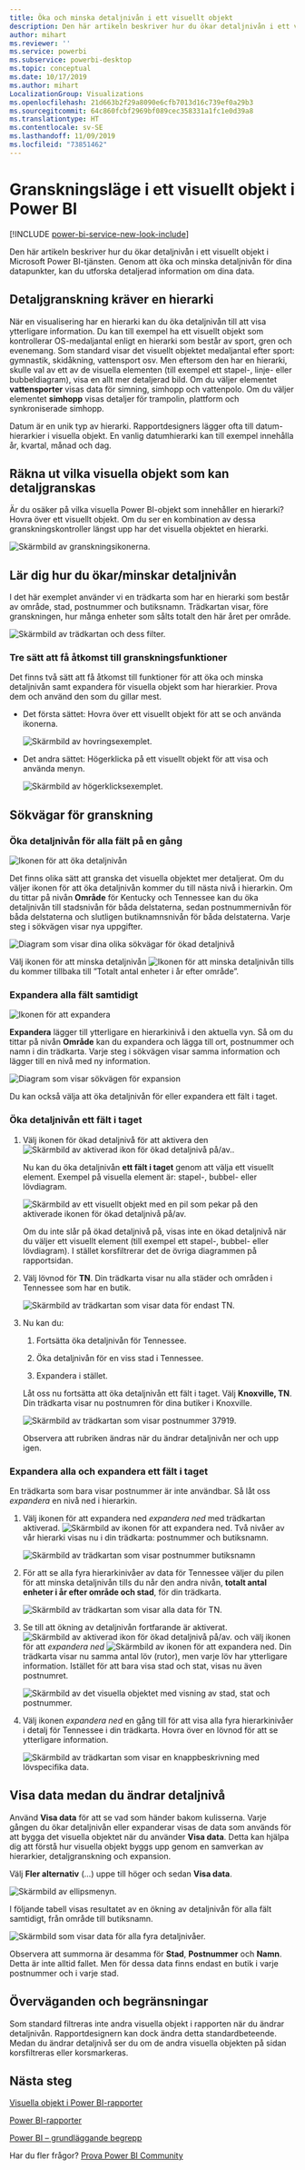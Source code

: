 ```yaml
---
title: Öka och minska detaljnivån i ett visuellt objekt
description: Den här artikeln beskriver hur du ökar detaljnivån i ett visuellt objekt i Microsoft Power BI-tjänsten.
author: mihart
ms.reviewer: ''
ms.service: powerbi
ms.subservice: powerbi-desktop
ms.topic: conceptual
ms.date: 10/17/2019
ms.author: mihart
LocalizationGroup: Visualizations
ms.openlocfilehash: 21d663b2f29a8090e6cfb7013d16c739ef0a29b3
ms.sourcegitcommit: 64c860fcbf2969bf089cec358331a1fc1e0d39a8
ms.translationtype: HT
ms.contentlocale: sv-SE
ms.lasthandoff: 11/09/2019
ms.locfileid: "73851462"
---
```

# <a name="drill-mode-in-a-visual-in-power-bi"></a>Granskningsläge i ett visuellt objekt i Power BI

[!INCLUDE [power-bi-service-new-look-include](../includes/power-bi-service-new-look-include.md)]

Den här artikeln beskriver hur du ökar detaljnivån i ett visuellt objekt i Microsoft Power BI-tjänsten. Genom att öka och minska detaljnivån för dina datapunkter, kan du utforska detaljerad information om dina data. 

## <a name="drill-requires-a-hierarchy"></a>Detaljgranskning kräver en hierarki

När en visualisering har en hierarki kan du öka detaljnivån till att visa ytterligare information. Du kan till exempel ha ett visuellt objekt som kontrollerar OS-medaljantal enligt en hierarki som består av sport, gren och evenemang. Som standard visar det visuellt objektet medaljantal efter sport: gymnastik, skidåkning, vattensport osv. Men eftersom den har en hierarki, skulle val av ett av de visuella elementen (till exempel ett stapel-, linje- eller bubbeldiagram), visa en allt mer detaljerad bild. Om du väljer elementet **vattensporter** visas data för simning, simhopp och vattenpolo.  Om du väljer elementet **simhopp** visas detaljer för trampolin, plattform och synkroniserade simhopp.

Datum är en unik typ av hierarki.  Rapportdesigners lägger ofta till datum-hierarkier i visuella objekt. En vanlig datumhierarki kan till exempel innehålla år, kvartal, månad och dag. 

## <a name="figure-out-which-visuals-can-be-drilled"></a>Räkna ut vilka visuella objekt som kan detaljgranskas
Är du osäker på vilka visuella Power BI-objekt som innehåller en hierarki? Hovra över ett visuellt objekt. Om du ser en kombination av dessa granskningskontroller längst upp har det visuella objektet en hierarki.

![Skärmbild av granskningsikonerna.](./media/end-user-drill/power-bi-drill-icons.png)  

## <a name="learn-how-to-drill-down-and-up"></a>Lär dig hur du ökar/minskar detaljnivån

I det här exemplet använder vi en trädkarta som har en hierarki som består av område, stad, postnummer och butiksnamn. Trädkartan visar, före granskningen, hur många enheter som sålts totalt den här året per område. 

![Skärmbild av trädkartan och dess filter.](./media/end-user-drill/power-bi-treemaps.png)  


### <a name="two-ways-to-access-the-drill-features"></a>Tre sätt att få åtkomst till granskningsfunktioner

Det finns två sätt att få åtkomst till funktioner för att öka och minska detaljnivån samt expandera för visuella objekt som har hierarkier. Prova dem och använd den som du gillar mest.

- Det första sättet: Hovra över ett visuellt objekt för att se och använda ikonerna.  

    ![Skärmbild av hovringsexemplet.](./media/end-user-drill/power-bi-hover.png)

- Det andra sättet: Högerklicka på ett visuellt objekt för att visa och använda menyn.

    ![Skärmbild av högerklicksexemplet.](./media/end-user-drill/power-bi-drill-menu.png)



## <a name="drill-pathways"></a>Sökvägar för granskning

### <a name="drill-down-all-fields-at-once"></a>Öka detaljnivån för alla fält på en gång
![Ikonen för att öka detaljnivån](./media/end-user-drill/power-bi-drill-icon3.png)

Det finns olika sätt att granska det visuella objektet mer detaljerat. Om du väljer ikonen för att öka detaljnivån kommer du till nästa nivå i hierarkin. Om du tittar på nivån **Område** för Kentucky och Tennessee kan du öka detaljnivån till stadsnivån för båda delstaterna, sedan postnummernivån för båda delstaterna och slutligen butiknamnsnivån för båda delstaterna. Varje steg i sökvägen visar nya uppgifter.

![Diagram som visar dina olika sökvägar för ökad detaljnivå](./media/end-user-drill/power-bi-drill-path.png)

Välj ikonen för att minska detaljnivån ![Ikonen för att minska detaljnivån](./media/end-user-drill/power-bi-drill-icon5.png) tills du kommer tillbaka till ”Totalt antal enheter i år efter område”.

### <a name="expand-all-fields-at-once"></a>Expandera alla fält samtidigt
![Ikonen för att expandera](./media/end-user-drill/power-bi-drill-icon6.png)

**Expandera** lägger till ytterligare en hierarkinivå i den aktuella vyn. Så om du tittar på nivån **Område** kan du expandera och lägga till ort, postnummer och namn i din trädkarta. Varje steg i sökvägen visar samma information och lägger till en nivå med ny information.

![Diagram som visar sökvägen för expansion](./media/end-user-drill/power-bi-expand-path.png)

Du kan också välja att öka detaljnivån för eller expandera ett fält i taget.


### <a name="drill-down-one-field-at-a-time"></a>Öka detaljnivån ett fält i taget


1. Välj ikonen för ökad detaljnivå för att aktivera den ![Skärmbild av aktiverad ikon för ökad detaljnivå på/av.](./media/end-user-drill/power-bi-drill-icon2.png).

    Nu kan du öka detaljnivån **ett fält i taget** genom att välja ett visuellt element. Exempel på visuella element är: stapel-, bubbel- eller lövdiagram.

    ![Skärmbild av ett visuellt objekt med en pil som pekar på den aktiverade ikonen för ökad detaljnivå på/av.](media/end-user-drill/power-bi-drill-icon-selected.png)

    Om du inte slår på ökad detaljnivå på, visas inte en ökad detaljnivå när du väljer ett visuellt element (till exempel ett stapel-, bubbel- eller lövdiagram). I stället korsfiltrerar det de övriga diagrammen på rapportsidan.

1. Välj lövnod för **TN**. Din trädkarta visar nu alla städer och områden i Tennessee som har en butik.

    ![Skärmbild av trädkartan som visar data för endast TN.](media/end-user-drill/power-bi-drill-down-one.png)

1. Nu kan du:

    1. Fortsätta öka detaljnivån för Tennessee.

    1. Öka detaljnivån för en viss stad i Tennessee.

    1. Expandera i stället.

    Låt oss nu fortsätta att öka detaljnivån ett fält i taget.  Välj **Knoxville, TN**. Din trädkarta visar nu postnumren för dina butiker i Knoxville.

    ![Skärmbild av trädkartan som visar postnummer 37919.](media/end-user-drill/power-bi-drill-two.png)

    Observera att rubriken ändras när du ändrar detaljnivån ner och upp igen.

### <a name="expand-all-and-expand-one-field-at-a-time"></a>Expandera alla och expandera ett fält i taget

En trädkarta som bara visar postnummer är inte användbar.  Så låt oss *expandera* en nivå ned i hierarkin.  

1. Välj ikonen för att expandera ned *expandera ned* med trädkartan aktiverad. ![Skärmbild av ikonen för att expandera ned.](./media/end-user-drill/power-bi-drill-icon6.png) Två nivåer av vår hierarki visas nu i din trädkarta: postnummer och butiksnamn.

    ![Skärmbild av trädkartan som visar postnummer butiksnamn](./media/end-user-drill/power-bi-expand-one.png)

1. För att se alla fyra hierarkinivåer av data för Tennessee väljer du pilen för att minska detaljnivån tills du når den andra nivån, **totalt antal enheter i år efter område och stad**, för din trädkarta.

    ![Skärmbild av trädkartan som visar alla data för TN.](media/end-user-drill/power-bi-expand-two.png)

1. Se till att ökning av detaljnivån fortfarande är aktiverat. ![Skärmbild av aktiverad ikon för ökad detaljnivå på/av.](./media/end-user-drill/power-bi-drill-icon2.png) och välj ikonen för att *expandera ned* ![Skärmbild av ikonen för att expandera ned.](./media/end-user-drill/power-bi-drill-icon6.png) Din trädkarta visar nu samma antal löv (rutor), men varje löv har ytterligare information. Istället för att bara visa stad och stat, visas nu även postnumret.

    ![Skärmbild av det visuella objektet med visning av stad, stat och postnummer.](./media/end-user-drill/power-bi-expand-three.png)

1. Välj ikonen *expandera ned* en gång till för att visa alla fyra hierarkinivåer i detalj för Tennessee i din trädkarta. Hovra över en lövnod för att se ytterligare information.

    ![Skärmbild av trädkartan som visar en knappbeskrivning med lövspecifika data.](./media/end-user-drill/power-bi-expand-all.png)

## <a name="show-the-data-as-you-drill"></a>Visa data medan du ändrar detaljnivå
Använd **Visa data** för att se vad som händer bakom kulisserna. Varje gången du ökar detaljnivån eller expanderar visas de data som används för att bygga det visuella objektet när du använder **Visa data**. Detta kan hjälpa dig att förstå hur visuella objekt byggs upp genom en samverkan av hierarkier, detaljgranskning och expansion. 

Välj **Fler alternativ** (...) uppe till höger och sedan **Visa data**. 

![Skärmbild av ellipsmenyn.](./media/end-user-drill/power-bi-ellipses.png)

I följande tabell visas resultatet av en ökning av detaljnivån för alla fält samtidigt, från område till butiksnamn.  


![Skärmbild som visar data för alla fyra detaljnivåer.](./media/end-user-drill/power-bi-show-data.png)

Observera att summorna är desamma för **Stad**, **Postnummer** och **Namn**. Detta är inte alltid fallet.  Men för dessa data finns endast en butik i varje postnummer och i varje stad.  



## <a name="considerations-and-limitations"></a>Överväganden och begränsningar
Som standard filtreras inte andra visuella objekt i rapporten när du ändrar detaljnivån. Rapportdesignern kan dock ändra detta standardbeteende. Medan du ändrar detaljnivå ser du om de andra visuella objekten på sidan korsfiltreras eller korsmarkeras.


## <a name="next-steps"></a>Nästa steg

[Visuella objekt i Power BI-rapporter](../visuals/power-bi-report-visualizations.md)

[Power BI-rapporter](end-user-reports.md)

[Power BI – grundläggande begrepp](end-user-basic-concepts.md)

Har du fler frågor? [Prova Power BI Community](https://community.powerbi.com/)
